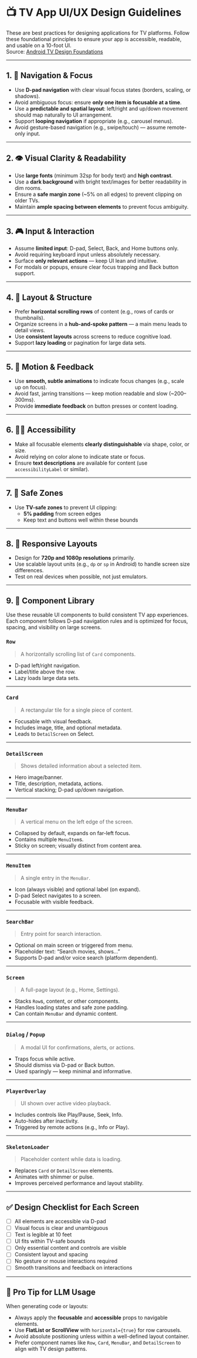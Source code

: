 # 📺 TV App UI/UX Design Guidelines

These are best practices for designing applications for TV platforms. Follow these foundational principles to ensure your app is accessible, readable, and usable on a 10-foot UI.  
Source: [Android TV Design Foundations](https://developer.android.com/design/ui/tv/guides/foundations/design-for-tv)

---

## 1. 🧭 Navigation & Focus

- Use **D-pad navigation** with clear visual focus states (borders, scaling, or shadows).
- Avoid ambiguous focus: ensure **only one item is focusable at a time**.
- Use a **predictable and spatial layout**: left/right and up/down movement should map naturally to UI arrangement.
- Support **looping navigation** if appropriate (e.g., carousel menus).
- Avoid gesture-based navigation (e.g., swipe/touch) — assume remote-only input.

---

## 2. 👁️ Visual Clarity & Readability

- Use **large fonts** (minimum 32sp for body text) and **high contrast**.
- Use a **dark background** with bright text/images for better readability in dim rooms.
- Ensure a **safe margin zone** (~5% on all edges) to prevent clipping on older TVs.
- Maintain **ample spacing between elements** to prevent focus ambiguity.

---

## 3. 🎮 Input & Interaction

- Assume **limited input**: D-pad, Select, Back, and Home buttons only.
- Avoid requiring keyboard input unless absolutely necessary.
- Surface **only relevant actions** — keep UI lean and intuitive.
- For modals or popups, ensure clear focus trapping and Back button support.

---

## 4. 🧱 Layout & Structure

- Prefer **horizontal scrolling rows** of content (e.g., rows of cards or thumbnails).
- Organize screens in a **hub-and-spoke pattern** — a main menu leads to detail views.
- Use **consistent layouts** across screens to reduce cognitive load.
- Support **lazy loading** or pagination for large data sets.

---

## 5. 🎨 Motion & Feedback

- Use **smooth, subtle animations** to indicate focus changes (e.g., scale up on focus).
- Avoid fast, jarring transitions — keep motion readable and slow (~200–300ms).
- Provide **immediate feedback** on button presses or content loading.

---

## 6. 🧑‍🦯 Accessibility

- Make all focusable elements **clearly distinguishable** via shape, color, or size.
- Avoid relying on color alone to indicate state or focus.
- Ensure **text descriptions** are available for content (use `accessibilityLabel` or similar).

---

## 7. 📐 Safe Zones

- Use **TV-safe zones** to prevent UI clipping:
  - **5% padding** from screen edges
  - Keep text and buttons well within these bounds

---

## 8. 📱 Responsive Layouts

- Design for **720p and 1080p resolutions** primarily.
- Use scalable layout units (e.g., `dp` or `sp` in Android) to handle screen size differences.
- Test on real devices when possible, not just emulators.

---

## 9. 🧩 Component Library

Use these reusable UI components to build consistent TV app experiences. Each component follows D-pad navigation rules and is optimized for focus, spacing, and visibility on large screens.

### `Row`
> A horizontally scrolling list of `Card` components.

- D-pad left/right navigation.
- Label/title above the row.
- Lazy loads large data sets.

---

### `Card`
> A rectangular tile for a single piece of content.

- Focusable with visual feedback.
- Includes image, title, and optional metadata.
- Leads to `DetailScreen` on Select.

---

### `DetailScreen`
> Shows detailed information about a selected item.

- Hero image/banner.
- Title, description, metadata, actions.
- Vertical stacking; D-pad up/down navigation.

---

### `MenuBar`
> A vertical menu on the left edge of the screen.

- Collapsed by default, expands on far-left focus.
- Contains multiple `MenuItem`s.
- Sticky on screen; visually distinct from content area.

---

### `MenuItem`
> A single entry in the `MenuBar`.

- Icon (always visible) and optional label (on expand).
- D-pad Select navigates to a screen.
- Focusable with visible feedback.

---

### `SearchBar`
> Entry point for search interaction.

- Optional on main screen or triggered from menu.
- Placeholder text: “Search movies, shows…”
- Supports D-pad and/or voice search (platform dependent).

---

### `Screen`
> A full-page layout (e.g., Home, Settings).

- Stacks `Row`s, content, or other components.
- Handles loading states and safe zone padding.
- Can contain `MenuBar` and dynamic content.

---

### `Dialog` / `Popup`
> A modal UI for confirmations, alerts, or actions.

- Traps focus while active.
- Should dismiss via D-pad or Back button.
- Used sparingly — keep minimal and informative.

---

### `PlayerOverlay`
> UI shown over active video playback.

- Includes controls like Play/Pause, Seek, Info.
- Auto-hides after inactivity.
- Triggered by remote actions (e.g., Info or Play).

---

### `SkeletonLoader`
> Placeholder content while data is loading.

- Replaces `Card` or `DetailScreen` elements.
- Animates with shimmer or pulse.
- Improves perceived performance and layout stability.

---

## ✅ Design Checklist for Each Screen

- [ ] All elements are accessible via D-pad
- [ ] Visual focus is clear and unambiguous
- [ ] Text is legible at 10 feet
- [ ] UI fits within TV-safe bounds
- [ ] Only essential content and controls are visible
- [ ] Consistent layout and spacing
- [ ] No gesture or mouse interactions required
- [ ] Smooth transitions and feedback on interactions

---

## 🧠 Pro Tip for LLM Usage

When generating code or layouts:
- Always apply the **focusable** and **accessible** props to navigable elements.
- Use **FlatList or ScrollView** with `horizontal={true}` for row carousels.
- Avoid absolute positioning unless within a well-defined layout container.
- Prefer component names like `Row`, `Card`, `MenuBar`, and `DetailScreen` to align with TV design patterns.

